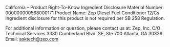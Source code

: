  
 
 
California – Product Right-To-Know Ingredient Disclosure 
Material Number: 000000000568000171 
Product Name: Zep Diesel Fuel Conditioner 12/Cs 
Ingredient disclosure for this product is not required per SB 258 Regulation. 
 
For additional information or question, please contact us at: 
Zep, Inc. 
C/O Technical Services 
3330 Cumberland Blvd. SE, Ste 700 
Atlanta, GA 30339 
Email: asktech@zep.com 
 
 
 
 
